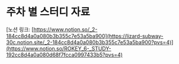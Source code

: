 # 주차 별 스터디 자료
[노션 링크: [https://www.notion.so/_2-184cc8d4a0a080b3b355c7e53a5ba900](https://lizard-subway-30c.notion.site/_2-184cc8d4a0a080b3b355c7e53a5ba900?pvs=4)](https://www.notion.so/ROKEY_6-_STUDY-192cc8d4a0a080d68f7fcca0997433b5?pvs=4)
